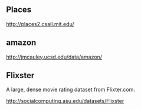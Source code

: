 ## Places

http://places2.csail.mit.edu/

## amazon

http://jmcauley.ucsd.edu/data/amazon/

## Flixster

A large, dense movie rating dataset from Flixter.com. 

http://socialcomputing.asu.edu/datasets/Flixster
